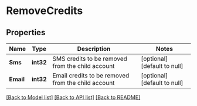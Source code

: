 # RemoveCredits

## Properties
Name | Type | Description | Notes
------------ | ------------- | ------------- | -------------
**Sms** | **int32** | SMS credits to be removed from the child account | [optional] [default to null]
**Email** | **int32** | Email credits to be removed from the child account | [optional] [default to null]

[[Back to Model list]](../README.md#documentation-for-models) [[Back to API list]](../README.md#documentation-for-api-endpoints) [[Back to README]](../README.md)


